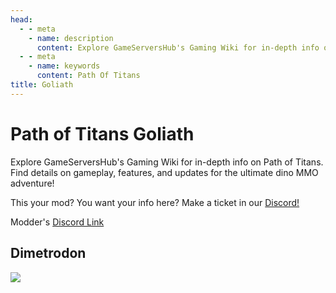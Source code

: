 ```yaml
---
head:
  - - meta
    - name: description
      content: Explore GameServersHub's Gaming Wiki for in-depth info on Path of Titans. Find details on gameplay, features, and updates for the ultimate dino MMO adventure! 
  - - meta
    - name: keywords
      content: Path Of Titans
title: Goliath
---
```


# Path of Titans Goliath


Explore GameServersHub's Gaming Wiki for in-depth info on Path of Titans. Find details on gameplay, features, and updates for the ultimate dino MMO adventure! 

This your mod? You want your info here? Make a ticket in our [Discord!](https://discord.gg/gsh) 

Modder's [Discord Link](#)

## Dimetrodon
<a href='./Path-of-Titans-Dimetrodon' target='_blank'> <img src='https://web-cdn.alderongames.com/files/977/conversions/Logo-icon.jpg' /> </a>
